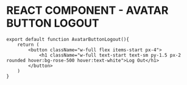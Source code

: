# REACT COMPONENT - AVATAR BUTTON LOGOUT

```tsx
export default function AvatarButtonLogout(){
    return (
        <button className="w-full flex items-start px-4">
            <h1 className="w-full text-start text-sm py-1.5 px-2  rounded hover:bg-rose-500 hover:text-white">Log Out</h1>
        </button>
    )
}
```